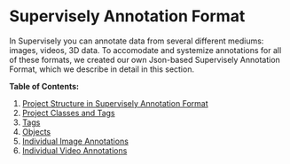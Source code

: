 # Supervisely Annotation Format

In Supervisely you can annotate data from several different mediums: images, videos, 3D data. To accomodate and systemize annotations for all of these formats, we created our own Json-based Supervisely Annotation Format, which we describe in detail in this section.

**Table of Contents:**

1. [Project Structure in Supervisely Annotation Format](../../data-organization/Annotation-JSON-format//01_Project_Structure_new.md)
2. [Project Classes and Tags](../../data-organization/Annotation-JSON-format//02_Project_Classes_And_Tags.md)
3. [Tags](../../data-organization/Annotation-JSON-format//03_Supervisely_format_tags.md)
4. [Objects](../../data-organization/Annotation-JSON-format//04_Supervisely_Format_objects.md)
5. [Individual Image Annotations](../../data-organization/Annotation-JSON-format//05_Supervisely_format_images.md)
6. [Individual Video Annotations](../../data-organization/Annotation-JSON-format//06_Supervisely_format_videos.md)


